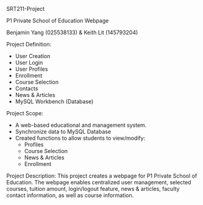 SRT211-Project

P1 Private School of Education Webpage​

Benjamin Yang (025538133)​ & ​Keith Lit (145793204)​

Project Definition:
- User Creation​
- User Login​
- User Profiles​
- Enrollment​
- Course Selection​
- Contacts​
- News & Articles​
- MySQL Workbench (Database)​

Project Scope​:
- A web-based educational and management system.​
- Synchronize data to MySQL Database​
- Created functions to allow students to view/modify:​
    - Profiles​
    - Course Selection​
    - News & Articles​
    - Enrollment​

Project Description​:
This project creates a webpage for P1 Private School of Education.
The webpage enables centralized user management, selected courses, tuition amount, login/logout feature, news & articles, faculty contact information, as well as course information.

